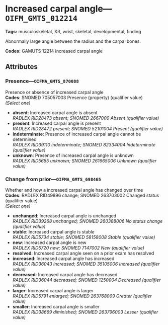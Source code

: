 # Increased carpal angle—`OIFM_GMTS_012214`

**Tags:** musculoskeletal, XR, wrist, skeletal, developmental, finding

Abnormally large angle between the radius and the carpal bones.

**Codes:** GAMUTS 12214 increased carpal angle

## Attributes

### Presence—`OIFMA_GMTS_870088`

Presence or absence of increased carpal angle  
**Codes**: SNOMED 705057003 Presence (property) (qualifier value)  
*(Select one)*

- **absent**: Increased carpal angle is absent  
_RADLEX RID28473 absent; SNOMED 2667000 Absent (qualifier value)_
- **present**: Increased carpal angle is present  
_RADLEX RID28472 present; SNOMED 52101004 Present (qualifier value)_
- **indeterminate**: Presence of increased carpal angle cannot be determined  
_RADLEX RID39110 indeterminate; SNOMED 82334004 Indeterminate (qualifier value)_
- **unknown**: Presence of increased carpal angle is unknown  
_RADLEX RID5655 unknown; SNOMED 261665006 Unknown (qualifier value)_

### Change from prior—`OIFMA_GMTS_698465`

Whether and how a increased carpal angle has changed over time  
**Codes**: RADLEX RID49896 change; SNOMED 263703002 Changed status (qualifier value)  
*(Select one)*

- **unchanged**: Increased carpal angle is unchanged  
_RADLEX RID39268 unchanged; SNOMED 260388006 No status change (qualifier value)_
- **stable**: Increased carpal angle is stable  
_RADLEX RID5734 stable; SNOMED 58158008 Stable (qualifier value)_
- **new**: Increased carpal angle is new  
_RADLEX RID5720 new; SNOMED 7147002 New (qualifier value)_
- **resolved**: Increased carpal angle seen on a prior exam has resolved  
- **increased**: Increased carpal angle has increased  
_RADLEX RID36043 increased; SNOMED 35105006 Increased (qualifier value)_
- **decreased**: Increased carpal angle has decreased  
_RADLEX RID36044 decreased; SNOMED 1250004 Decreased (qualifier value)_
- **larger**: Increased carpal angle is larger  
_RADLEX RID5791 enlarged; SNOMED 263768009 Greater (qualifier value)_
- **smaller**: Increased carpal angle is smaller  
_RADLEX RID38669 diminished; SNOMED 263796003 Lesser (qualifier value)_